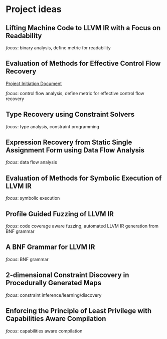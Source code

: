 # Project ideas

## Lifting Machine Code to LLVM IR with a Focus on Readability

*focus*: binary analysis, define metric for readability

## Evaluation of Methods for Effective Control Flow Recovery

[Project Initiation Document](https://github.com/mewmew/playful_thought/raw/master/control_flow_analysis/PID_effective_control_flow_recovery.pdf)

*focus*: control flow analysis, define metric for effective control flow recovery

## Type Recovery using Constraint Solvers

*focus*: type analysis, constraint programming

## Expression Recovery from Static Single Assignment Form using Data Flow Analysis

*focus*: data flow analysis

## Evaluation of Methods for Symbolic Execution of LLVM IR

*focus*: symbolic execution

## Profile Guided Fuzzing of LLVM IR

*focus*: code coverage aware fuzzing, automated LLVM IR generation from BNF grammar

## A BNF Grammar for LLVM IR

*focus*: BNF grammar

## 2-dimensional Constraint Discovery in Procedurally Generated Maps

*focus*: constraint inference/learning/discovery

## Enforcing the Principle of Least Privilege with Capabilities Aware Compilation

*focus*: capabilities aware compilation
